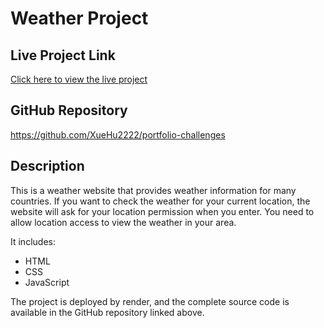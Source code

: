 # Weather Project

## Live Project Link
[Click here to view the live project](https://portfolio-challenges.onrender.com)


## GitHub Repository
https://github.com/XueHu2222/portfolio-challenges

## Description
This is a weather website that provides weather information for many countries. If you want to check the weather for your current location, the website will ask for your location permission when you enter. You need to allow location access to view the weather in your area.

It includes:

- HTML  
- CSS  
- JavaScript  

The project is deployed by render, and the complete source code is available in the GitHub repository linked above.